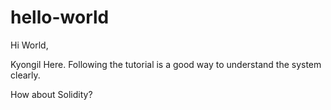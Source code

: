 # hello-world

Hi World,

Kyongil Here. Following the tutorial is a good way to understand the system clearly.

How about Solidity?
